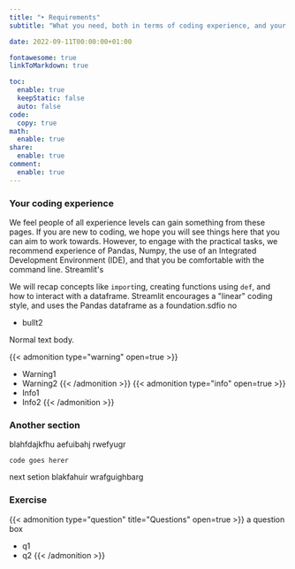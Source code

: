 ```yaml
---
title: "‣ Requirements"
subtitle: "What you need, both in terms of coding experience, and your coding environment."

date: 2022-09-11T00:00:00+01:00

fontawesome: true
linkToMarkdown: true

toc:
  enable: true
  keepStatic: false
  auto: false
code:
  copy: true
math:
  enable: true
share:
  enable: true
comment:
  enable: true
---
```


### Your coding experience
We feel people of all experience levels can gain something from these pages. If you are new to coding, we hope you will see things here that you can aim to work towards. However, to engage with the practical tasks, we recommend experience of Pandas, Numpy, the use of an Integrated Development Environment (IDE), and that you be comfortable with the command line. Streamlit's

We will recap concepts like `import`ing, creating functions using `def`, and how to interact with a dataframe. Streamlit encourages a "linear" coding style, and uses the Pandas dataframe as a foundation.sdfio no

* bullt2

Normal text body.

{{< admonition type="warning" open=true >}}
- Warning1
- Warning2
{{< /admonition >}}
{{< admonition type="info" open=true >}}
- Info1
- Info2
{{< /admonition >}}

### Another section
blahfdajkfhu aefuibahj rwefyugr

```
code goes herer
```
next setion blakfahuir wrafguighbarg

### Exercise
{{< admonition type="question" title="Questions" open=true >}}
a question box
- q1
- q2
{{< /admonition >}}
